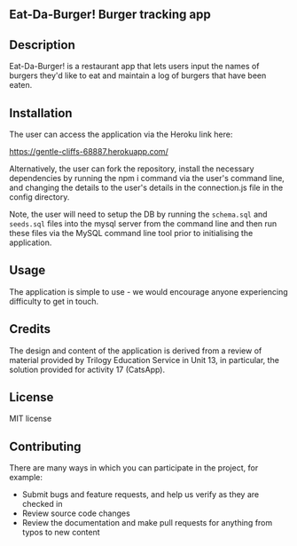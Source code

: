 ## Eat-Da-Burger! Burger tracking app

## Description
Eat-Da-Burger! is a restaurant app that lets users input the names of burgers they'd like to eat and maintain a log of burgers that have been eaten.

## Installation
The user can access the application via the Heroku link here:

https://gentle-cliffs-68887.herokuapp.com/

Alternatively, the user can fork the repository, install the necessary dependencies by running the npm i command via the user's command line, and changing the details to the user's details in the connection.js file in the config directory.

Note, the user will need to setup the DB by running the `schema.sql` and `seeds.sql` files into the mysql server from the command line and then run these files via the MySQL command line tool prior to initialising the application.

## Usage
The application is simple to use - we would encourage anyone experiencing difficulty to get in touch.

## Credits
The design and content of the application is derived from a review of material provided by Trilogy Education Service in Unit 13, in particular, the solution provided for activity 17 (CatsApp).

## License
MIT license

## Contributing
There are many ways in which you can participate in the project, for example:

- Submit bugs and feature requests, and help us verify as they are checked in
- Review source code changes
- Review the documentation and make pull requests for anything from typos to new content